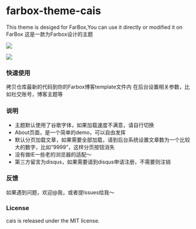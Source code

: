# farbox-theme-cais
This theme is desiged for FarBox,You can use it directly or modified it on FarBox
这是一款为Farbox设计的主题

![](https://hicaicai.b0.upaiyun.com/work/2asdjh.png)

![](https://hicaicai.b0.upaiyun.com/work/hjasg3jgasjkd.png)
### 快速使用

拷贝仓库最新的代码到你的Farbox博客template文件内
在后台设置相关参数，比如社交账号，博客主题等

### 说明

- 主题默认使用了谷歌字体，如果加载速度不满意，请自行切换
- About页面，是一个简单的demo，可以自由发挥
- 默认分页加载文章，如果需要全部加载，请到后台系统设置文章数为一个比较大的数字，比如“9999”，这样分页按钮消失
- 没有做IE一些老的浏览器的适配～
- 第三方留言为disqus，如果需要请到disqus申请注册，不需要则注销

### 反馈

如果遇到问题，欢迎@我，或者提Issues给我～

### License

cais is released under the MIT license.
